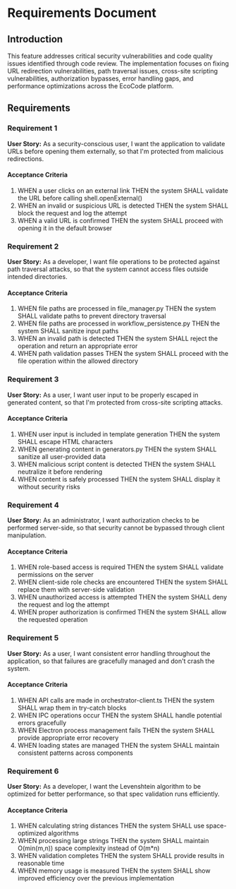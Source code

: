 # Requirements Document

## Introduction

This feature addresses critical security vulnerabilities and code quality issues identified through code review. The implementation focuses on fixing URL redirection vulnerabilities, path traversal issues, cross-site scripting vulnerabilities, authorization bypasses, error handling gaps, and performance optimizations across the EcoCode platform.

## Requirements

### Requirement 1

**User Story:** As a security-conscious user, I want the application to validate URLs before opening them externally, so that I'm protected from malicious redirections.

#### Acceptance Criteria

1. WHEN a user clicks on an external link THEN the system SHALL validate the URL before calling shell.openExternal()
2. WHEN an invalid or suspicious URL is detected THEN the system SHALL block the request and log the attempt
3. WHEN a valid URL is confirmed THEN the system SHALL proceed with opening it in the default browser

### Requirement 2

**User Story:** As a developer, I want file operations to be protected against path traversal attacks, so that the system cannot access files outside intended directories.

#### Acceptance Criteria

1. WHEN file paths are processed in file_manager.py THEN the system SHALL validate paths to prevent directory traversal
2. WHEN file paths are processed in workflow_persistence.py THEN the system SHALL sanitize input paths
3. WHEN an invalid path is detected THEN the system SHALL reject the operation and return an appropriate error
4. WHEN path validation passes THEN the system SHALL proceed with the file operation within the allowed directory

### Requirement 3

**User Story:** As a user, I want user input to be properly escaped in generated content, so that I'm protected from cross-site scripting attacks.

#### Acceptance Criteria

1. WHEN user input is included in template generation THEN the system SHALL escape HTML characters
2. WHEN generating content in generators.py THEN the system SHALL sanitize all user-provided data
3. WHEN malicious script content is detected THEN the system SHALL neutralize it before rendering
4. WHEN content is safely processed THEN the system SHALL display it without security risks

### Requirement 4

**User Story:** As an administrator, I want authorization checks to be performed server-side, so that security cannot be bypassed through client manipulation.

#### Acceptance Criteria

1. WHEN role-based access is required THEN the system SHALL validate permissions on the server
2. WHEN client-side role checks are encountered THEN the system SHALL replace them with server-side validation
3. WHEN unauthorized access is attempted THEN the system SHALL deny the request and log the attempt
4. WHEN proper authorization is confirmed THEN the system SHALL allow the requested operation

### Requirement 5

**User Story:** As a user, I want consistent error handling throughout the application, so that failures are gracefully managed and don't crash the system.

#### Acceptance Criteria

1. WHEN API calls are made in orchestrator-client.ts THEN the system SHALL wrap them in try-catch blocks
2. WHEN IPC operations occur THEN the system SHALL handle potential errors gracefully
3. WHEN Electron process management fails THEN the system SHALL provide appropriate error recovery
4. WHEN loading states are managed THEN the system SHALL maintain consistent patterns across components

### Requirement 6

**User Story:** As a developer, I want the Levenshtein algorithm to be optimized for better performance, so that spec validation runs efficiently.

#### Acceptance Criteria

1. WHEN calculating string distances THEN the system SHALL use space-optimized algorithms
2. WHEN processing large strings THEN the system SHALL maintain O(min(m,n)) space complexity instead of O(m*n)
3. WHEN validation completes THEN the system SHALL provide results in reasonable time
4. WHEN memory usage is measured THEN the system SHALL show improved efficiency over the previous implementation